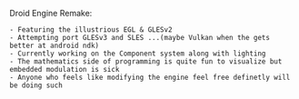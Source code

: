 Droid Engine Remake:

	- Featuring the illustrious EGL & GLESv2
	- Attempting port GLESv3 and SLES ...(maybe Vulkan when the gets better at android ndk)
	- Currently working on the Component system along with lighting
	- The mathematics side of programming is quite fun to visualize but embedded modulation is sick
	- Anyone who feels like modifying the engine feel free definetly will be doing such
